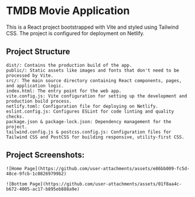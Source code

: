 # TMDB Movie Application 

This is a React project bootstrapped with Vite and styled using Tailwind CSS. The project is configured for deployment on Netlify.


## Project Structure

    dist/: Contains the production build of the app.
    public/: Static assets like images and fonts that don't need to be processed by Vite.
    src/: The main source directory containing React components, pages, and application logic.
    index.html: The entry point for the web app.
    vite.config.js: Vite configuration for setting up the development and production build process.
    netlify.toml: Configuration file for deploying on Netlify.
    eslint.config.js: Configures ESLint for code linting and quality checks.
    package.json & package-lock.json: Dependency management for the project.
    tailwind.config.js & postcss.config.js: Configuration files for Tailwind CSS and PostCSS for building responsive, utility-first CSS.

## Project Screenshots:

    ![Home Page](https://github.com/user-attachments/assets/e86bb009-fc5d-48ce-9fcb-1c08269799b2)

    ![Bottom Page](https://github.com/user-attachments/assets/01f8aa4c-b672-4005-ac17-b895eb888a9e)


